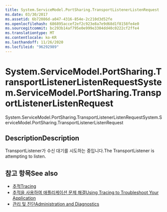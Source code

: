 ```yaml
---
title: System.ServiceModel.PortSharing.TransportListenerListenRequest
ms.date: 03/30/2017
ms.assetid: 6b72086d-a047-4316-854e-2c210d3d52fe
ms.openlocfilehash: 686895accef2ef2c923e8a7e9d68d1f8158fe4e0
ms.sourcegitcommit: bc293b14af795e0e999e3304dd40c0222cf2ffe4
ms.translationtype: MT
ms.contentlocale: ko-KR
ms.lasthandoff: 11/26/2020
ms.locfileid: "96292989"
---
```

# <a name="systemservicemodelportsharingtransportlistenerlistenrequest"></a><span data-ttu-id="41aaa-102">System.ServiceModel.PortSharing.TransportListenerListenRequest</span><span class="sxs-lookup"><span data-stu-id="41aaa-102">System.ServiceModel.PortSharing.TransportListenerListenRequest</span></span>

<span data-ttu-id="41aaa-103">System.ServiceModel.PortSharing.TransportListenerListenRequest</span><span class="sxs-lookup"><span data-stu-id="41aaa-103">System.ServiceModel.PortSharing.TransportListenerListenRequest</span></span>  
  
## <a name="description"></a><span data-ttu-id="41aaa-104">Description</span><span class="sxs-lookup"><span data-stu-id="41aaa-104">Description</span></span>  

 <span data-ttu-id="41aaa-105">TransportListener가 수신 대기를 시도하는 중입니다.</span><span class="sxs-lookup"><span data-stu-id="41aaa-105">The TransportListener is attempting to listen.</span></span>  
  
## <a name="see-also"></a><span data-ttu-id="41aaa-106">참고 항목</span><span class="sxs-lookup"><span data-stu-id="41aaa-106">See also</span></span>

- [<span data-ttu-id="41aaa-107">추적</span><span class="sxs-lookup"><span data-stu-id="41aaa-107">Tracing</span></span>](index.md)
- [<span data-ttu-id="41aaa-108">추적을 사용하여 애플리케이션 문제 해결</span><span class="sxs-lookup"><span data-stu-id="41aaa-108">Using Tracing to Troubleshoot Your Application</span></span>](using-tracing-to-troubleshoot-your-application.md)
- [<span data-ttu-id="41aaa-109">관리 및 진단</span><span class="sxs-lookup"><span data-stu-id="41aaa-109">Administration and Diagnostics</span></span>](../index.md)
